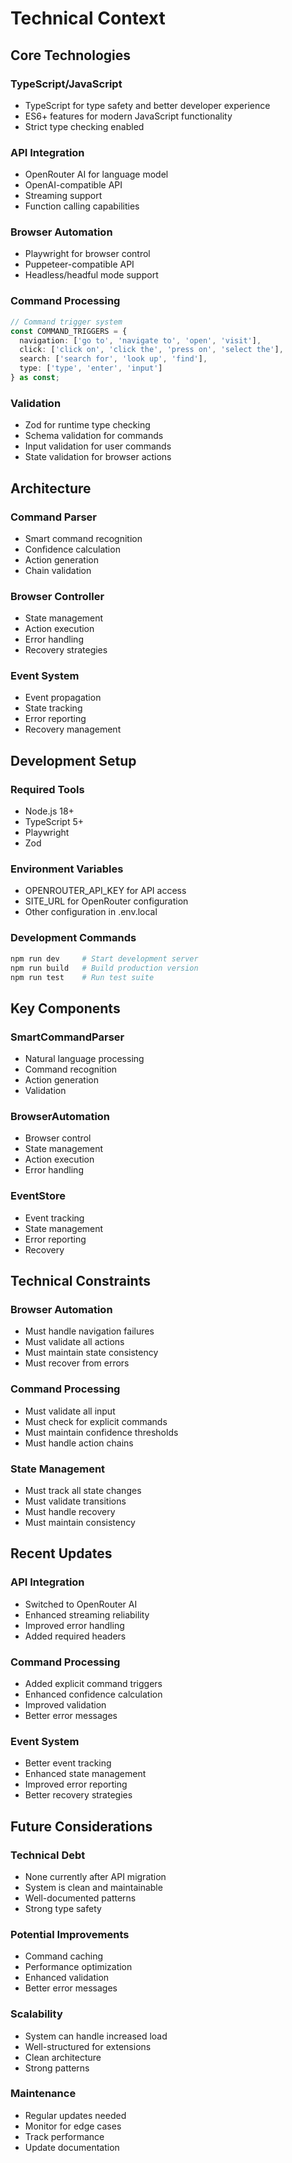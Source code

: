 # Technical Context

## Core Technologies

### TypeScript/JavaScript
- TypeScript for type safety and better developer experience
- ES6+ features for modern JavaScript functionality
- Strict type checking enabled

### API Integration
- OpenRouter AI for language model
- OpenAI-compatible API
- Streaming support
- Function calling capabilities

### Browser Automation
- Playwright for browser control
- Puppeteer-compatible API
- Headless/headful mode support

### Command Processing
```typescript
// Command trigger system
const COMMAND_TRIGGERS = {
  navigation: ['go to', 'navigate to', 'open', 'visit'],
  click: ['click on', 'click the', 'press on', 'select the'],
  search: ['search for', 'look up', 'find'],
  type: ['type', 'enter', 'input']
} as const;
```

### Validation
- Zod for runtime type checking
- Schema validation for commands
- Input validation for user commands
- State validation for browser actions

## Architecture

### Command Parser
- Smart command recognition
- Confidence calculation
- Action generation
- Chain validation

### Browser Controller
- State management
- Action execution
- Error handling
- Recovery strategies

### Event System
- Event propagation
- State tracking
- Error reporting
- Recovery management

## Development Setup

### Required Tools
- Node.js 18+
- TypeScript 5+
- Playwright
- Zod

### Environment Variables
- OPENROUTER_API_KEY for API access
- SITE_URL for OpenRouter configuration
- Other configuration in .env.local

### Development Commands
```bash
npm run dev     # Start development server
npm run build   # Build production version
npm run test    # Run test suite
```

## Key Components

### SmartCommandParser
- Natural language processing
- Command recognition
- Action generation
- Validation

### BrowserAutomation
- Browser control
- State management
- Action execution
- Error handling

### EventStore
- Event tracking
- State management
- Error reporting
- Recovery

## Technical Constraints

### Browser Automation
- Must handle navigation failures
- Must validate all actions
- Must maintain state consistency
- Must recover from errors

### Command Processing
- Must validate all input
- Must check for explicit commands
- Must maintain confidence thresholds
- Must handle action chains

### State Management
- Must track all state changes
- Must validate transitions
- Must handle recovery
- Must maintain consistency

## Recent Updates

### API Integration
- Switched to OpenRouter AI
- Enhanced streaming reliability
- Improved error handling
- Added required headers

### Command Processing
- Added explicit command triggers
- Enhanced confidence calculation
- Improved validation
- Better error messages

### Event System
- Better event tracking
- Enhanced state management
- Improved error reporting
- Better recovery strategies

## Future Considerations

### Technical Debt
- None currently after API migration
- System is clean and maintainable
- Well-documented patterns
- Strong type safety

### Potential Improvements
- Command caching
- Performance optimization
- Enhanced validation
- Better error messages

### Scalability
- System can handle increased load
- Well-structured for extensions
- Clean architecture
- Strong patterns

### Maintenance
- Regular updates needed
- Monitor for edge cases
- Track performance
- Update documentation

